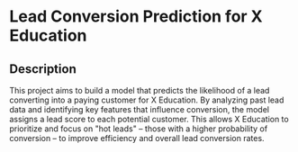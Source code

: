 # Lead Conversion Prediction for X Education

## Description

This project aims to build a model that predicts the likelihood of a lead converting into a paying customer for X Education. By analyzing past lead data and identifying key features that influence conversion, the model assigns a lead score to each potential customer. This allows X Education to prioritize and focus on "hot leads" – those with a higher probability of conversion – to improve efficiency and overall lead conversion rates.
